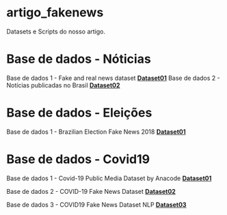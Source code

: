 # artigo_fakenews
Datasets e Scripts do nosso artigo.

# Base de dados - Nóticias 
Base de dados 1 -  Fake and real news dataset **[Dataset01](https://www.kaggle.com/clmentbisaillon/fake-and-real-news-dataset)**
Base de dados 2 - Notícias publicadas no Brasil **[Dataset02](https://www.kaggle.com/diogocaliman/notcias-publicadas-no-brasil)**

# Base de dados - Eleições 
Base de dados 1 - Brazilian Election Fake News 2018 **[Dataset01](https://www.kaggle.com/caiovms/brazilian-election-fake-news-2018)**


# Base de dados - Covid19
Base de dados 1 - Covid-19 Public Media Dataset by Anacode **[Dataset01](https://www.kaggle.com/jannalipenkova/covid19-public-media-dataset)**

Base de dados 2 - COVID-19 Fake News Dataset **[Dataset02](https://www.kaggle.com/diogocaliman/notcias-publicadas-no-brasil)**

Base de dados 3 - COVID19 Fake News Dataset NLP **[Dataset03](https://www.kaggle.com/elvinagammed/covid19-fake-news-dataset-nlp?select=Constraint_Test.xlsx)**

